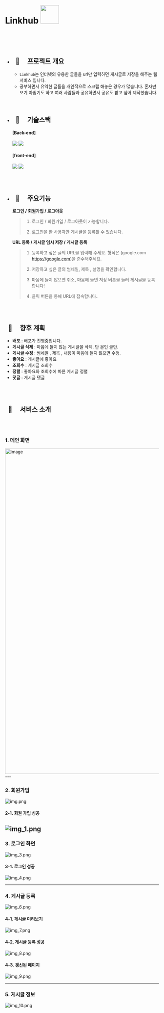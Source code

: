 
# Linkhub <img src="https://cdn-icons-png.flaticon.com/512/870/870143.png" width="60" height="60"/>

  <br>

  <br>
  <br>

- ## &nbsp; :truck:    &nbsp; &nbsp; 프로젝트 개요

  - `Linkhub`는 인터넷의 유용한 글들을 url만 입력하면 게시글로 저장을 해주는 웹 서비스 입니다.
  - 공부하면서 유익한 글들을 개인적으로 스크랩 해놓은 경우가 많습니다. 혼자만 보기 아쉽기도 하고 여러 사람들과 공유하면서 공유도 받고 싶어 제작했습니다.
  
  
  <br>
  <br>


- ## &nbsp; :truck:    &nbsp; &nbsp; 기술스택
   #### [Back-end]
  <img src="https://img.shields.io/badge/springboot-6DB33F?style=for-the-badge&logo=springboot&logoColor=white">  <img src="https://img.shields.io/badge/mariaDB-003545?style=for-the-badge&logo=mariaDB&logoColor=white">
  
  
   #### [front-end]

  <img src="https://img.shields.io/badge/vue.js-4FC08D?style=for-the-badge&logo=vue.js&logoColor=white">  <img src="https://img.shields.io/badge/bootstrap-7952B3?style=for-the-badge&logo=bootstrap&logoColor=white">
<br>
 <br>

- ## &nbsp; :truck:    &nbsp; &nbsp; 주요기능 
  **로그인 / 회원가입 / 로그아웃**

    > 1) 로그인 / 회원가입 / 로그아웃이 가능합니다.
    >
    > 2) 로그인을 한 사용자만 게시글을 등록할 수 있습니다.
    >

  **URL 등록 / 게시글 임시 저장 / 게시글 등록**

    > 1) 등록하고 싶은 글의 URL을 입력해 주세요. 형식은 (google.com https://google.com)을 준수해주세요.
    >
    > 2) 저장하고 싶은 글의 썸네일, 제목 , 설명을 확인합니다.
    >
    > 3) 마음에 들지 않으면 취소, 마음에 들면 저장 버튼을 눌러 게시글을 등록합니다!
    >
    > 4) 클릭 버튼을 통해 URL에 접속합니다..  
    >  

<br>
 <br>
 
 ## &nbsp; :truck:    &nbsp; &nbsp; 향후 계획

- **배포** : 배포가 진행중입니다.
- **게시글 삭제** : 마음에 들지 않는 게시글을 삭제. 단 본인 글만.
- **게시글 수정** : 썸네일 , 제목 , 내용이 마음에 들지 않으면 수정.
- **좋아요** : 게시글에 좋아요
- **조회수** : 게시글 조회수
- **정렬** : 좋아요와 조회수에 따른 게시글 정렬
- **댓글** : 게시글 댓글

<br>
 <br>

## &nbsp; :truck:    &nbsp; &nbsp; 서비스 소개
<br>
 <br>

### 1. 메인 화면

<img width="1061" alt="image" src="https://user-images.githubusercontent.com/75360915/236668021-15f08849-4926-40a3-8066-6b158dc593bb.png">
---

### 2. 회원가입

![img.png](img/img.png)

#### 2-1. 회원 가입 성공

![img_1.png](img/img_1.png)
---

### 3. 로그인 화면

![img_3.png](img/img_3.png)

#### 3-1. 로그인 성공

![img_4.png](img/img_4.png)


---

### 4. 게시글 등록
![img_6.png](img/img_6.png)

#### 4-1. 게시글 미리보기

![img_7.png](img/img_7.png)

#### 4-2. 게시글 등록 성공

![img_8.png](img/img_8.png)

#### 4-3. 갱신된 페이지

![img_9.png](img/img_9.png)

---

### 5. 게시글 정보

![img_10.png](img/img_10.png)
